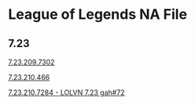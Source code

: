 # League of Legends NA File

## 7.23

[7.23.209.7302](https://raw.githubusercontent.com/IoT-VN/League-of-Legends/master/7.23/7.23.209.7302/League%20of%20Legends.exe)

[7.23.210.466](https://raw.githubusercontent.com/IoT-VN/League-of-Legends/master/7.23/7.23.210.466/League%20of%20Legends.exe)

[7.23.210.7284 - LOLVN 7.23 gah#72](https://raw.githubusercontent.com/IoT-VN/League-of-Legends/master/7.23/7.23.210.7284/League%20of%20Legends.exe)
